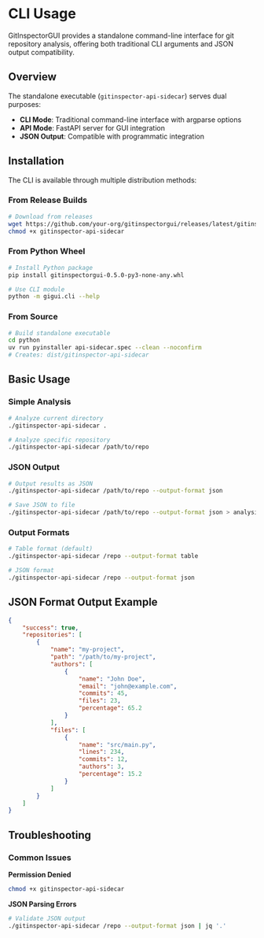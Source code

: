# CLI Usage

GitInspectorGUI provides a standalone command-line interface for git repository analysis, offering both traditional CLI arguments and JSON output compatibility.

## Overview

The standalone executable (`gitinspector-api-sidecar`) serves dual purposes:

-   **CLI Mode**: Traditional command-line interface with argparse options
-   **API Mode**: FastAPI server for GUI integration
-   **JSON Output**: Compatible with programmatic integration

## Installation

The CLI is available through multiple distribution methods:

### From Release Builds

```bash
# Download from releases
wget https://github.com/your-org/gitinspectorgui/releases/latest/gitinspector-api-sidecar
chmod +x gitinspector-api-sidecar
```

### From Python Wheel

```bash
# Install Python package
pip install gitinspectorgui-0.5.0-py3-none-any.whl

# Use CLI module
python -m gigui.cli --help
```

### From Source

```bash
# Build standalone executable
cd python
uv run pyinstaller api-sidecar.spec --clean --noconfirm
# Creates: dist/gitinspector-api-sidecar
```

## Basic Usage

### Simple Analysis

```bash
# Analyze current directory
./gitinspector-api-sidecar .

# Analyze specific repository
./gitinspector-api-sidecar /path/to/repo
```

### JSON Output

```bash
# Output results as JSON
./gitinspector-api-sidecar /path/to/repo --output-format json

# Save JSON to file
./gitinspector-api-sidecar /path/to/repo --output-format json > analysis.json
```

### Output Formats

```bash
# Table format (default)
./gitinspector-api-sidecar /repo --output-format table

# JSON format
./gitinspector-api-sidecar /repo --output-format json
```

## JSON Format Output Example

```json
{
    "success": true,
    "repositories": [
        {
            "name": "my-project",
            "path": "/path/to/my-project",
            "authors": [
                {
                    "name": "John Doe",
                    "email": "john@example.com",
                    "commits": 45,
                    "files": 23,
                    "percentage": 65.2
                }
            ],
            "files": [
                {
                    "name": "src/main.py",
                    "lines": 234,
                    "commits": 12,
                    "authors": 3,
                    "percentage": 15.2
                }
            ]
        }
    ]
}
```

## Troubleshooting

### Common Issues

**Permission Denied**

```bash
chmod +x gitinspector-api-sidecar
```

**JSON Parsing Errors**

```bash
# Validate JSON output
./gitinspector-api-sidecar /repo --output-format json | jq '.'
```
